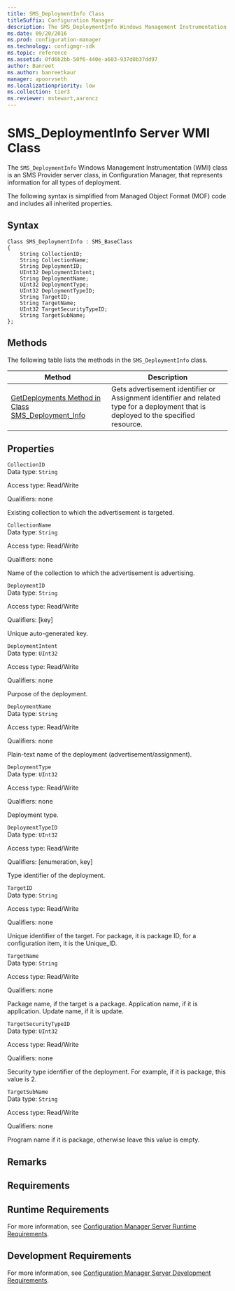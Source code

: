 ```yaml
---
title: SMS_DeploymentInfo Class
titleSuffix: Configuration Manager
description: The SMS_DeploymentInfo Windows Management Instrumentation class is an SMS Provider server class, in Configuration Manager, that represents information for all types of deployment.
ms.date: 09/20/2016
ms.prod: configuration-manager
ms.technology: configmgr-sdk
ms.topic: reference
ms.assetid: 0fd6b2bb-50f6-440e-a603-937d0b37dd97
author: Banreet
ms.author: banreetkaur
manager: apoorvseth
ms.localizationpriority: low
ms.collection: tier3
ms.reviewer: mstewart,aaroncz 
---
```

# SMS_DeploymentInfo Server WMI Class
The `SMS_DeploymentInfo` Windows Management Instrumentation (WMI) class is an SMS Provider server class, in Configuration Manager, that represents information for all types of deployment.  

 The following syntax is simplified from Managed Object Format (MOF) code and includes all inherited properties.  

## Syntax  

```  
Class SMS_DeploymentInfo : SMS_BaseClass  
{  
    String CollectionID;  
    String CollectionName;  
    String DeploymentID;  
    UInt32 DeploymentIntent;   
    String DeploymentName;  
    UInt32 DeploymentType;  
    UInt32 DeploymentTypeID;  
    String TargetID;  
    String TargetName;  
    UInt32 TargetSecurityTypeID;  
    String TargetSubName;  
};  
```  

## Methods  
 The following table lists the methods in the `SMS_DeploymentInfo` class.  

|Method|Description|  
|------------|-----------------|  
|[GetDeployments Method in Class SMS_Deployment_Info](../../../develop/reference/apps/getdeployments-method-in-class-sms_deployment_info.md)|Gets advertisement identifier or Assignment identifier and related type for a deployment that is deployed to the specified resource.|  

## Properties  
 `CollectionID`  
 Data type: `String`  

 Access type: Read/Write  

 Qualifiers: none  

 Existing collection to which the advertisement is targeted.  

 `CollectionName`  
 Data type: `String`  

 Access type: Read/Write  

 Qualifiers: none  

 Name of the collection to which the advertisement is advertising.  

 `DeploymentID`  
 Data type: `String`  

 Access type: Read/Write  

 Qualifiers: [key]  

 Unique auto-generated key.  

 `DeploymentIntent`  
 Data type: `UInt32`  

 Access type: Read/Write  

 Qualifiers: none  

 Purpose of the deployment.  

 `DeploymentName`  
 Data type: `String`  

 Access type: Read/Write  

 Qualifiers: none  

 Plain-text name of the deployment (advertisement/assignment).  

 `DeploymentType`  
 Data type: `UInt32`  

 Access type: Read/Write  

 Qualifiers: none  

 Deployment type.  

 `DeploymentTypeID`  
 Data type: `UInt32`  

 Access type: Read/Write  

 Qualifiers: [enumeration, key]  

 Type identifier of the deployment.  

 `TargetID`  
 Data type: `String`  

 Access type: Read/Write  

 Qualifiers: none  

 Unique identifier of the target. For package, it is package ID, for a configuration item, it is the Unique_ID.  

 `TargetName`  
 Data type: `String`  

 Access type: Read/Write  

 Qualifiers: none  

 Package name, if the target is a package. Application name, if it is application. Update name, if it is update.  

 `TargetSecurityTypeID`  
 Data type: `UInt32`  

 Access type: Read/Write  

 Qualifiers: none  

 Security type identifier of the deployment.  For example, if it is package, this value is 2.  

 `TargetSubName`  
 Data type: `String`  

 Access type: Read/Write  

 Qualifiers: none  

 Program name if it is package, otherwise leave this value is empty.  

## Remarks  

## Requirements  

## Runtime Requirements  
 For more information, see [Configuration Manager Server Runtime Requirements](../../../develop/core/reqs/server-runtime-requirements.md).  

## Development Requirements  
 For more information, see [Configuration Manager Server Development Requirements](../../../develop/core/reqs/server-development-requirements.md).
